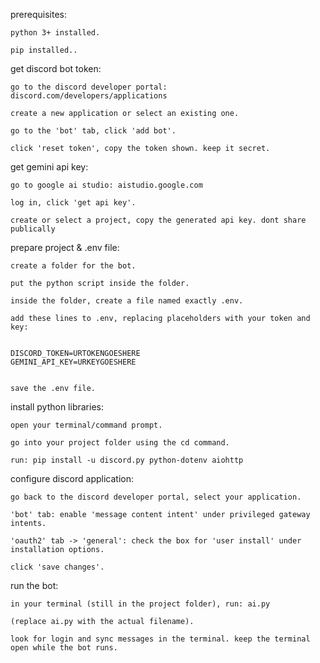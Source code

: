 prerequisites:

    python 3+ installed.

    pip installed..

get discord bot token:

    go to the discord developer portal: discord.com/developers/applications

    create a new application or select an existing one.

    go to the 'bot' tab, click 'add bot'.

    click 'reset token', copy the token shown. keep it secret.

get gemini api key:

    go to google ai studio: aistudio.google.com

    log in, click 'get api key'.

    create or select a project, copy the generated api key. dont share publically

prepare project & .env file:

    create a folder for the bot.

    put the python script inside the folder.

    inside the folder, create a file named exactly .env.

    add these lines to .env, replacing placeholders with your token and key:

          
    DISCORD_TOKEN=URTOKENGOESHERE
    GEMINI_API_KEY=URKEYGOESHERE


    save the .env file.

install python libraries:

    open your terminal/command prompt.

    go into your project folder using the cd command.

    run: pip install -u discord.py python-dotenv aiohttp

configure discord application:

    go back to the discord developer portal, select your application.

    'bot' tab: enable 'message content intent' under privileged gateway intents.

    'oauth2' tab -> 'general': check the box for 'user install' under installation options.

    click 'save changes'.

run the bot:

    in your terminal (still in the project folder), run: ai.py

    (replace ai.py with the actual filename).

    look for login and sync messages in the terminal. keep the terminal open while the bot runs.

